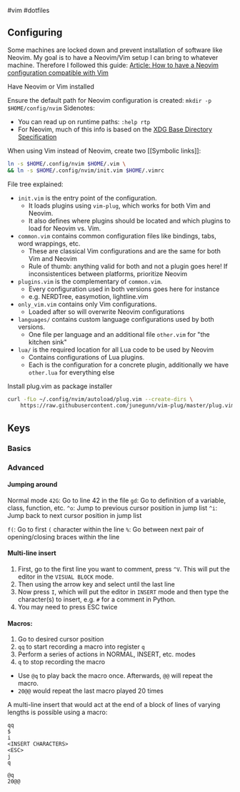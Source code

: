 #vim #dotfiles 

## Configuring

Some machines are locked down and prevent installation of software like Neovim. My goal is to have a Neovim/Vim setup I can bring to whatever machine. Therefore I followed this guide:
[Article: How to have a Neovim configuration compatible with Vim](https://threkk.medium.com/how-to-have-a-neovim-configuration-compatible-with-vim-b5a46723145e)

Have Neovim or Vim installed

Ensure the default path for Neovim configuration is created:
`mkdir -p $HOME/config/nvim`
Sidenotes: 
* You can read up on runtime paths: `:help rtp`
* For Neovim, much of this info is based on the [XDG Base Directory Specification](https://specifications.freedesktop.org/basedir-spec/basedir-spec-latest.html)

When using Vim instead of Neovim, create two [[Symbolic links]]:
```sh
ln -s $HOME/.config/nvim $HOME/.vim \
&& ln -s $HOME/.config/nvim/init.vim $HOME/.vimrc
```

File tree explained:
- `init.vim` is the entry point of the configuration. 
	- It loads plugins using `vim-plug`, which works for both Vim and Neovim. 
	- It also defines where plugins should be located and which plugins to load for Neovim vs. Vim.
- `common.vim` contains common configuration files like bindings, tabs, word wrappings, etc.
	- These are classical Vim configurations and are the same for both Vim and Neovim
	- Rule of thumb: anything valid for both and not a plugin goes here! If inconsistentices between platforms, prioritize Neovim
- `plugins.vim` is the complementary of `common.vim`.
	- Every configuration used in both versions goes here for instance
	- e.g. NERDTree, easymotion, lightline.vim
- `only_vim.vim` contains only Vim configurations.
	- Loaded after so will overwrite Neovim configurations
- `languages/` contains custom language configurations used by both versions.
	- One file per language and an additional file `other.vim` for "the kitchen sink"
- `lua/` is the required location for all Lua code to be used by Neovim
	- Contains configurations of Lua plugins.
	- Each is the configuration for a concrete plugin, additionally we have `other.lua` for everything else

Install plug.vim as package installer
```bash
curl -fLo ~/.config/nvim/autoload/plug.vim --create-dirs \
    https://raw.githubusercontent.com/junegunn/vim-plug/master/plug.vim
```

## Keys

### Basics
### Advanced

#### Jumping around

Normal mode
`42G`: Go to line 42 in the file
`gd`: Go to definition of a variable, class, function, etc.
`^o`: Jump to previous cursor position in jump list
`^i`: Jump back to next cursor position in jump list

`f(`: Go to first `(` character within the line
`%`: Go between next pair of opening/closing braces within the line

#### Multi-line insert
1. First, go to the first line you want to comment, press `^V`. This will put the editor in the `VISUAL BLOCK` mode.
2. Then using the arrow key and select until the last line
3. Now press `I`, which will put the editor in `INSERT` mode and then type the character(s) to insert, e.g. `#` for a comment in Python.
4. You may need to press ESC twice

#### Macros:

1. Go to desired cursor position
2. `qq` to start recording a macro into register `q`
3. Perform a series of actions in NORMAL, INSERT, etc. modes
4. `q` to stop recording the macro

- Use `@q` to play back the macro once. Afterwards, `@@` will repeat the macro.
- `20@@` would repeat the last macro played 20 times

A multi-line insert that would act at the end of a block of lines of varying lengths is possible using a macro:
```vim
qq
$
i
<INSERT CHARACTERS>
<ESC>
j
q

@q
20@@
```

